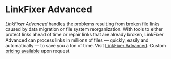 # LinkFixer Advanced

<em>LinkFixer Advanced</em> handles the problems resulting from broken file links caused by data migration or file system reorganization. With tools to either protect links ahead of time or repair links that are already broken, LinkFixer Advanced can process links in millions of files — quickly, easily and automatically — to save you a ton of time. Visit <a href="https://linktek.com/linkfixer-advanced/">LinkFixer Advanced</a>. Custom <a href="https://linktek.com/linkfixer-advanced-pricing/">pricing available</a> upon request.
